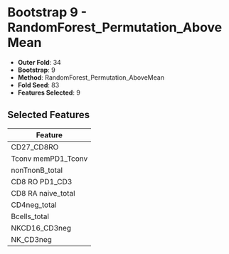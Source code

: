 # Bootstrap 9 - RandomForest_Permutation_AboveMean

- **Outer Fold**: 34
- **Bootstrap**: 9
- **Method**: RandomForest_Permutation_AboveMean
- **Fold Seed**: 83
- **Features Selected**: 9

## Selected Features

| Feature |
|---------|
| CD27_CD8RO |
| Tconv memPD1_Tconv |
| nonTnonB_total |
| CD8 RO PD1_CD3 |
| CD8 RA naive_total |
| CD4neg_total |
| Bcells_total |
| NKCD16_CD3neg |
| NK_CD3neg |
